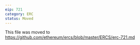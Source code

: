 ```yaml
---
eip: 721
category: ERC
status: Moved
---
```


This file was moved to https://github.com/ethereum/ercs/blob/master/ERCS/erc-721.md
